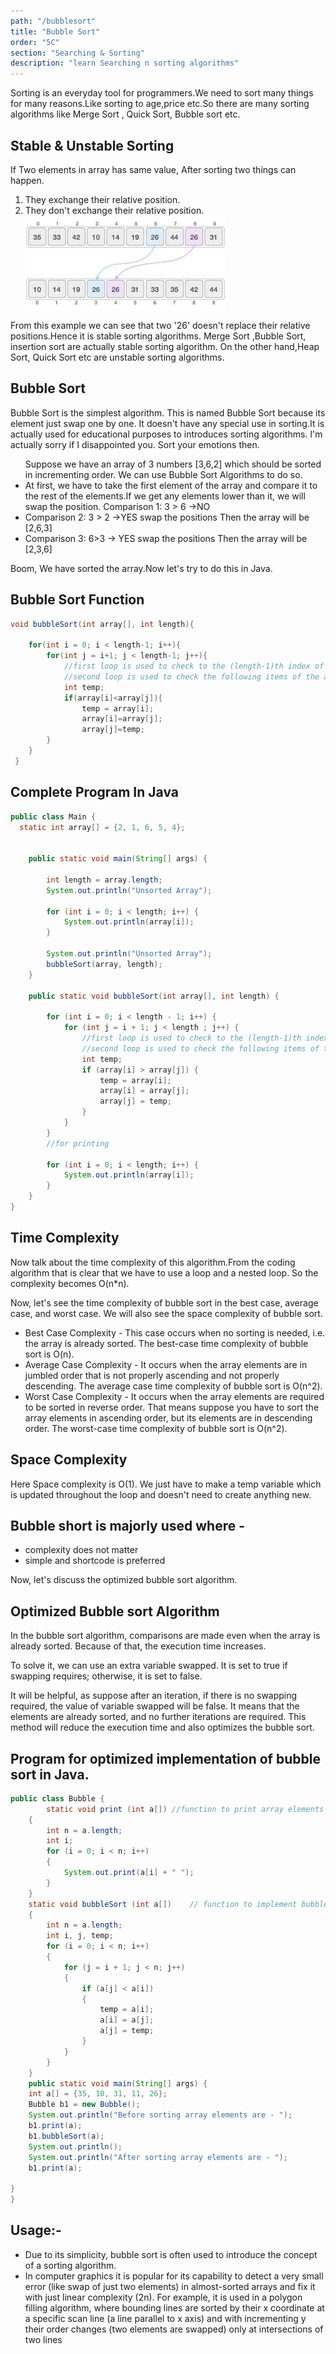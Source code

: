 ```yaml
---
path: "/bubblesort"
title: "Bubble Sort"
order: "5C"
section: "Searching & Sorting"
description: "learn Searching n sorting algorithms"
---
```



Sorting is an everyday tool for programmers.We need to sort many things for many reasons.Like sorting to age,price etc.So
there are many sorting algorithms  like Merge Sort , Quick Sort, Bubble sort etc. 
## **Stable & Unstable Sorting**
If Two elements in  array has same value, After sorting two things can happen. 
1. They  exchange their relative position.
2. They don't exchange their relative position.
![Stable Sorting](./images/stableSort.jpeg)

From this example we can see that two '26' doesn't replace their relative positions.Hence it is 
stable sorting algorithms. 
Merge Sort ,Bubble Sort, insertion sort are actually stable sorting algorithm.
On the other hand,Heap Sort, Quick Sort etc are unstable sorting algorithms.

## **Bubble Sort** 
Bubble Sort is the simplest algorithm. This is named Bubble Sort because its element just swap
one by one.
It doesn't have any special use in sorting.It is actually used for educational purposes to introduces
sorting algorithms. I'm actually sorry if I disappointed you. Sort your emotions then. 


<ul>
Suppose we have an array of 3 numbers [3,6,2] which should be sorted in incrementing order. We can use Bubble Sort
Algorithms to do so. 
<li>
At first, we have to take the first element of the array and compare it to the rest of the
elements.If we get any elements lower than it, we will swap the position.
Comparison 1:  3 > 6 ->NO 
</li>

<li>
Comparison 2:  3 > 2
->YES swap the positions Then the array will be [2,6,3]

</li>
<li>
Comparison 3: 6>3 -> YES swap the positions Then the array will be [2,3,6] 

</li>
</ul>
Boom, We have sorted the array.Now let's try to do this in Java.

## **Bubble Sort Function**
```java 
void bubbleSort(int array[], int length){

    for(int i = 0; i < length-1; i++){
        for(int j = i+1; j < length-1; j++){
            //first loop is used to check to the (length-1)th index of the aray
            //second loop is used to check the following items of the arrays
            int temp;
            if(array[i]<array[j]){
                temp = array[i];
                array[i]=array[j];
                array[j]=temp;
        }
    }
 }

```

## **Complete Program In Java**
```java 
public class Main {
  static int array[] = {2, 1, 6, 5, 4};


    public static void main(String[] args) {

        int length = array.length;
        System.out.println("Unsorted Array");

        for (int i = 0; i < length; i++) {
            System.out.println(array[i]);
        }
        
        System.out.println("Unsorted Array");
        bubbleSort(array, length);
    }

    public static void bubbleSort(int array[], int length) {

        for (int i = 0; i < length - 1; i++) {
            for (int j = i + 1; j < length ; j++) {
                //first loop is used to check to the (length-1)th index of the aray
                //second loop is used to check the following items of the arrays
                int temp;
                if (array[i] > array[j]) {
                    temp = array[i];
                    array[i] = array[j];
                    array[j] = temp;
                }
            }
        }
        //for printing

        for (int i = 0; i < length; i++) {
            System.out.println(array[i]);
        }
    }
}

```
## **Time Complexity**
Now talk about the time complexity of this algorithm.From the coding algorithm that is clear that we have to use a loop and 
a nested loop. So the complexity becomes O(n*n).

Now, let's see the time complexity of bubble sort in the best case, average case, and worst case. We will also see the space complexity of bubble sort.

- Best Case Complexity - This case occurs when no sorting is needed, i.e. the array is already sorted. The best-case time complexity of bubble sort is O(n).
- Average Case Complexity - It occurs when the array elements are in jumbled order that is not properly ascending and not properly descending. The average case time complexity of bubble sort is O(n^2).
- Worst Case Complexity - It occurs when the array elements are required to be sorted in reverse order. That means suppose you have to sort the array elements in ascending order, but its elements are in descending order. The worst-case time complexity of bubble sort is O(n^2).

## **Space Complexity**
Here Space complexity is O(1). We just have to make a temp variable which is updated throughout the loop and doesn't need to
create anything new.

## Bubble short is majorly used where -

- complexity does not matter
- simple and shortcode is preferred

Now, let's discuss the optimized bubble sort algorithm.

## **Optimized Bubble sort Algorithm**
In the bubble sort algorithm, comparisons are made even when the array is already sorted. Because of that, the execution time increases.

To solve it, we can use an extra variable swapped. It is set to true if swapping requires; otherwise, it is set to false.

It will be helpful, as suppose after an iteration, if there is no swapping required, the value of variable swapped will be false. It means that the elements are already sorted, and no further iterations are required.
This method will reduce the execution time and also optimizes the bubble sort.

## Program for optimized implementation of bubble sort in Java.

```java
public class Bubble {  
        static void print (int a[]) //function to print array elements  
    {  
        int n = a.length;  
        int i;  
        for (i = 0; i < n; i++)  
        {  
            System.out.print(a[i] + " ");  
        }         
    }  
    static void bubbleSort (int a[])    // function to implement bubble sort  
    {  
        int n = a.length;  
        int i, j, temp;  
        for (i = 0; i < n; i++)  
        {  
            for (j = i + 1; j < n; j++)  
            {  
                if (a[j] < a[i])  
                {  
                    temp = a[i];  
                    a[i] = a[j];  
                    a[j] = temp;  
                }  
            }  
        }  
    }  
    public static void main(String[] args) {    
    int a[] = {35, 10, 31, 11, 26};    
    Bubble b1 = new Bubble();  
    System.out.println("Before sorting array elements are - ");    
    b1.print(a);  
    b1.bubbleSort(a);  
    System.out.println();  
    System.out.println("After sorting array elements are - ");    
    b1.print(a);  
        
}    
}  
```
## Usage:-
- Due to its simplicity, bubble sort is often used to introduce the concept of a sorting algorithm. 
- In computer graphics it is popular for its capability to detect a very small error (like swap of just two elements) in almost-sorted arrays and fix it with just linear complexity (2n). For example, it is used in a polygon filling algorithm, where bounding lines are sorted by their x coordinate at a specific scan line (a line parallel to x axis) and with incrementing y their order changes (two elements are swapped) only at intersections of two lines